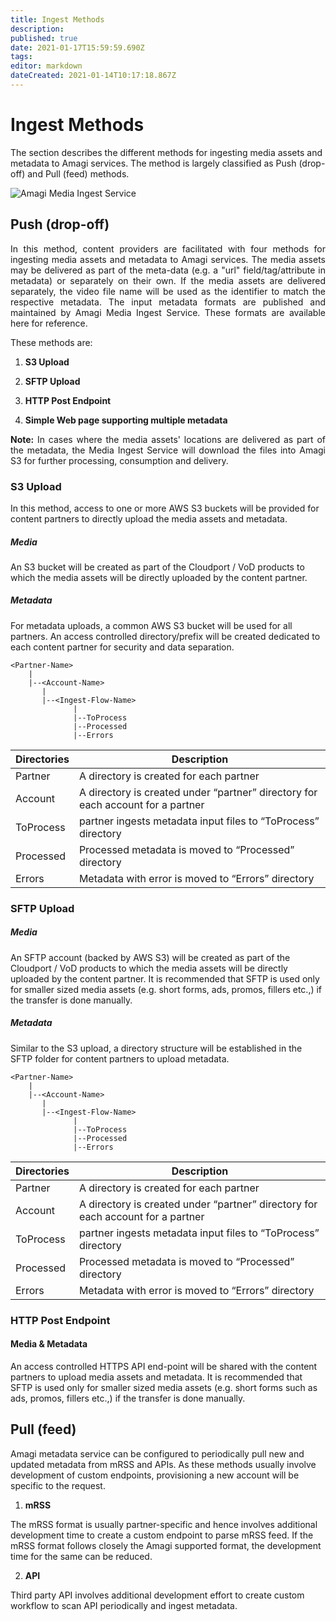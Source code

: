 ```yaml
---
title: Ingest Methods
description: 
published: true
date: 2021-01-17T15:59:59.690Z
tags: 
editor: markdown
dateCreated: 2021-01-14T10:17:18.867Z
---
```


# Ingest Methods

The section describes the different methods for ingesting media assets and metadata to Amagi services. The method is largely classified as Push (drop-off) and Pull (feed) methods.

![Amagi Media Ingest Service](https://vinod-amagi.github.io/amgdoc/metadata/metadata_ingest_svc.png)

## Push (drop-off)

<p align="justify">
In this method, content providers are facilitated with four methods for ingesting media assets and metadata to Amagi services. The media assets may be delivered as part of the meta-data (e.g. a "url" field/tag/attribute in metadata) or separately on their own. If the media assets are delivered separately, the video file name will be used as the identifier to match the respective metadata. The input metadata formats are published and maintained by Amagi Media Ingest Service. These formats are available here for reference.
</p>

These methods are:

1. **S3 Upload**

2. **SFTP Upload**

3. **HTTP Post Endpoint**

4. **Simple Web page supporting multiple metadata**

<p align="justify">
<strong>Note:</strong>
In cases where the media assets' locations are delivered as part of the metadata, the Media Ingest Service will download the files into Amagi S3 for further processing, consumption and delivery. 
</p>

### S3 Upload

In this method, access to one or more AWS S3 buckets will be provided for content partners to directly upload the media assets and metadata. 

##### Media

An S3 bucket will be created as part of the Cloudport / VoD products to which the media assets will be directly uploaded by the content partner.

##### Metadata

For metadata uploads, a common AWS S3 bucket will be used for all partners. An access controlled directory/prefix will be created dedicated to each content partner for security and data separation.

```
<Partner-Name>
    |
    |--<Account-Name>
       |
       |--<Ingest-Flow-Name>
              |
              |--ToProcess
              |--Processed
              |--Errors
```

 | Directories | Description |
 |-------------|-------------|
 |Partner | A directory is created for each partner|
 |Account| A directory is created under “partner” directory for each account for a partner|
 |ToProcess|partner ingests metadata input files to “ToProcess” directory|
 |Processed|Processed metadata is moved to “Processed” directory|
 |Errors|Metadata with error is moved to “Errors” directory|

### SFTP Upload

##### Media

An SFTP account (backed by AWS S3) will be created as part of the Cloudport / VoD products to which the media assets will be directly uploaded by the content partner. It is recommended that SFTP is used only for smaller sized media assets (e.g. short forms, ads, promos, fillers etc.,) if the transfer is done manually.

##### Metadata

Similar to the S3 upload, a directory structure will be established in the SFTP folder for content partners to upload metadata.

```
<Partner-Name>
    |
    |--<Account-Name>
       |
       |--<Ingest-Flow-Name>
              |
              |--ToProcess
              |--Processed
              |--Errors
```

 | Directories | Description |
 |-------------|-------------|
 |Partner |A directory is created for each partner|
 |Account|A directory is created under “partner” directory for each account for a partner|
 |ToProcess|partner ingests metadata input files to “ToProcess” directory|
 |Processed|Processed metadata is moved to “Processed” directory|
 |Errors|Metadata with error is moved to “Errors” directory|

### HTTP Post Endpoint

#### Media & Metadata
An access controlled HTTPS API end-point will be shared with the content partners to upload media assets and metadata. It is recommended that SFTP is used only for smaller sized media assets (e.g. short forms such as ads, promos, fillers etc.,) if the transfer is done manually.

## Pull (feed)
Amagi metadata service can be configured to periodically pull new and updated metadata from mRSS and APIs. As these methods usually involve development of custom endpoints, provisioning a new account will be specific to the request.

1. **mRSS**

The mRSS format is usually partner-specific and hence involves additional development time to create a custom endpoint to parse mRSS feed. If the mRSS format follows closely the Amagi supported format, the development time for the same can be reduced.

2. **API**

Third party API involves additional development effort to create custom workflow to scan API periodically and ingest metadata.